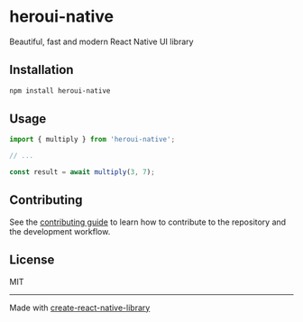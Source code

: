 # heroui-native

Beautiful, fast and modern React Native UI library

## Installation

```sh
npm install heroui-native
```

## Usage


```js
import { multiply } from 'heroui-native';

// ...

const result = await multiply(3, 7);
```


## Contributing

See the [contributing guide](CONTRIBUTING.md) to learn how to contribute to the repository and the development workflow.

## License

MIT

---

Made with [create-react-native-library](https://github.com/callstack/react-native-builder-bob)

